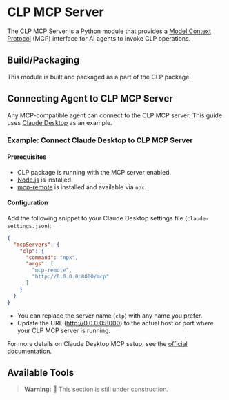# CLP MCP Server

The CLP MCP Server is a Python module that provides a [Model Context Protocol][mcp] (MCP) interface
for AI agents to invoke CLP operations.

## Build/Packaging

This module is built and packaged as a part of the CLP package.

## Connecting Agent to CLP MCP Server

Any MCP-compatible agent can connect to the CLP MCP server. This guide uses
[Claude Desktop][claude-desktop] as an example.

### Example: Connect Claude Desktop to CLP MCP Server

#### Prerequisites

* CLP package is running with the MCP server enabled.
* [Node.js][node-js] is installed.
* [mcp-remote] is installed and available via `npx`.

#### Configuration

Add the following snippet to your Claude Desktop settings file (`claude-settings.json`):

```json
{
  "mcpServers": {
    "clp": {
      "command": "npx",
      "args": [
        "mcp-remote",
        "http://0.0.0.0:8000/mcp"
      ]
    }
  }
}
```

* You can replace the server name (`clp`) with any name you prefer.
* Update the URL (<http://0.0.0.0:8000>) to the actual host or port where your CLP MCP server is
  running.

For more details on Claude Desktop MCP setup, see the
[official documentation][claude-desktop-mcp-doc].

## Available Tools

> **Warning:** 🚧 This section is still under construction.

[claude-desktop]: https://claude.ai/download
[claude-desktop-mcp-doc]: https://modelcontextprotocol.io/docs/develop/connect-local-servers
[mcp]: https://modelcontextprotocol.io/docs/getting-started/intro
[mcp-remote]: https://www.npmjs.com/package/mcp-remote
[node-js]: https://nodejs.org/en
